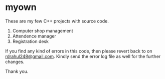 # myown
These are my few C++ projects with source code.
1. Computer shop management
2. Attendence manager
3. Registration desk

If you find any kind of errors in this code, then please revert back to on rdrahul248@gmail.com.
Kindly send the error log file as well for the further changes. 

Thank you.
